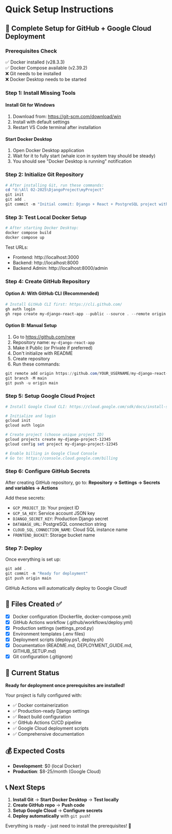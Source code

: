 # Quick Setup Instructions

## 🚀 Complete Setup for GitHub + Google Cloud Deployment

### Prerequisites Check
✅ Docker installed (v28.3.3)  
✅ Docker Compose available (v2.39.2)  
❌ Git needs to be installed  
❌ Docker Desktop needs to be started  

### Step 1: Install Missing Tools

#### Install Git for Windows
1. Download from: https://git-scm.com/download/win
2. Install with default settings
3. Restart VS Code terminal after installation

#### Start Docker Desktop
1. Open Docker Desktop application
2. Wait for it to fully start (whale icon in system tray should be steady)
3. You should see "Docker Desktop is running" notification

### Step 2: Initialize Git Repository

```powershell
# After installing Git, run these commands:
cd "d:\All 02-2025\DjangoProject\myProject"
git init
git add .
git commit -m "Initial commit: Django + React + PostgreSQL project with Google Cloud deployment"
```

### Step 3: Test Local Docker Setup

```powershell
# After starting Docker Desktop:
docker compose build
docker compose up
```

Test URLs:
- Frontend: http://localhost:3000
- Backend: http://localhost:8000
- Backend Admin: http://localhost:8000/admin

### Step 4: Create GitHub Repository

#### Option A: With GitHub CLI (Recommended)
```powershell
# Install GitHub CLI first: https://cli.github.com/
gh auth login
gh repo create my-django-react-app --public --source . --remote origin --push
```

#### Option B: Manual Setup
1. Go to https://github.com/new
2. Repository name: `my-django-react-app`
3. Make it Public (or Private if preferred)
4. Don't initialize with README
5. Create repository
6. Run these commands:

```powershell
git remote add origin https://github.com/YOUR_USERNAME/my-django-react-app.git
git branch -M main  
git push -u origin main
```

### Step 5: Setup Google Cloud Project

```powershell
# Install Google Cloud CLI: https://cloud.google.com/sdk/docs/install-sdk

# Initialize and login
gcloud init
gcloud auth login

# Create project (choose unique project ID)
gcloud projects create my-django-project-12345
gcloud config set project my-django-project-12345

# Enable billing in Google Cloud Console
# Go to: https://console.cloud.google.com/billing
```

### Step 6: Configure GitHub Secrets

After creating GitHub repository, go to:
**Repository → Settings → Secrets and variables → Actions**

Add these secrets:
- `GCP_PROJECT_ID`: Your project ID
- `GCP_SA_KEY`: Service account JSON key
- `DJANGO_SECRET_KEY`: Production Django secret
- `DATABASE_URL`: PostgreSQL connection string
- `CLOUD_SQL_CONNECTION_NAME`: Cloud SQL instance name
- `FRONTEND_BUCKET`: Storage bucket name

### Step 7: Deploy

Once everything is set up:
```powershell
git add .
git commit -m "Ready for deployment"
git push origin main
```

GitHub Actions will automatically deploy to Google Cloud!

## 📁 Files Created ✅

- [x] Docker configuration (Dockerfile, docker-compose.yml)
- [x] GitHub Actions workflow (.github/workflows/deploy.yml)
- [x] Production settings (settings_prod.py)
- [x] Environment templates (.env files)
- [x] Deployment scripts (deploy.ps1, deploy.sh)
- [x] Documentation (README.md, DEPLOYMENT_GUIDE.md, GITHUB_SETUP.md)
- [x] Git configuration (.gitignore)

## 🎯 Current Status

**Ready for deployment once prerequisites are installed!**

Your project is fully configured with:
- ✅ Docker containerization
- ✅ Production-ready Django settings  
- ✅ React build configuration
- ✅ GitHub Actions CI/CD pipeline
- ✅ Google Cloud deployment scripts
- ✅ Comprehensive documentation

## 💰 Expected Costs

- **Development**: $0 (local Docker)
- **Production**: $8-25/month (Google Cloud)

## 📞 Next Steps

1. **Install Git** → **Start Docker Desktop** → **Test locally**
2. **Create GitHub repo** → **Push code**  
3. **Setup Google Cloud** → **Configure secrets**
4. **Deploy automatically** with `git push`!

Everything is ready - just need to install the prerequisites! 🚀